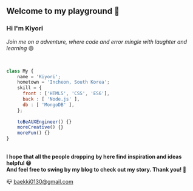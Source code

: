 <h2> Welcome to my playground 👋 </h2>
<h3>Hi I'm Kiyori</h3>
<p><em>Join me on a adventure, where code and error mingle with laughter and learning</em> 😄</p>
</br>

```javascript
class My {
    name = 'Kiyori';
    hometown = 'Incheon, South Korea';
    skill = {
      front : ['HTML5', 'CSS', 'ES6'],
      back : [ 'Node.js' ],
      db : [ 'MongoDB' ],    
    };
    
    toBeAUXEngineer() {}
    moreCreative() {}
    moreFun() {}
}
```
</br>
<strong>I hope that all the people dropping by here find inspiration and ideas helpful 😆</br>
And feel free to swing by my blog to check out my story. Thank you! 🙏</strong>

📪 <a href="mailto:baekki0130@gmail.com">baekki0130@gmail.com</a> 
